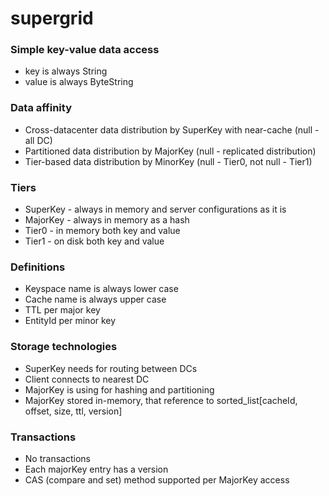 # supergrid

### Simple key-value data access

* key is always String
* value is always ByteString

### Data affinity

* Cross-datacenter data distribution by SuperKey with near-cache (null - all DC)
* Partitioned data distribution by MajorKey (null - replicated distribution)
* Tier-based data distribution by MinorKey (null - Tier0, not null - Tier1)

### Tiers

* SuperKey - always in memory and server configurations as it is
* MajorKey - always in memory as a hash
* Tier0 - in memory both key and value
* Tier1 - on disk both key and value

### Definitions

* Keyspace name is always lower case
* Cache name is always upper case
* TTL per major key
* EntityId per minor key

### Storage technologies

* SuperKey needs for routing between DCs
* Client connects to nearest DC
* MajorKey is using for hashing and partitioning
* MajorKey stored in-memory, that reference to sorted_list[cacheId, offset, size, ttl, version] 

### Transactions

* No transactions
* Each majorKey entry has a version
* CAS (compare and set) method supported per MajorKey access
